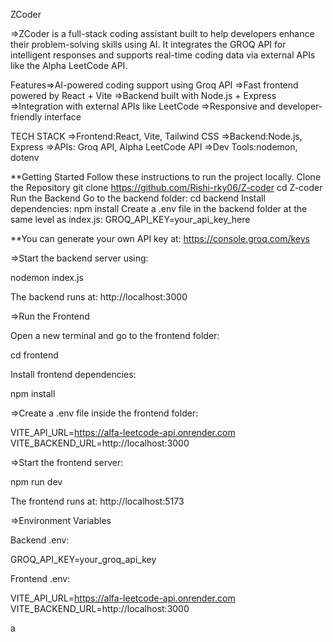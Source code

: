 ZCoder

=>ZCoder is a full-stack coding assistant built to help developers enhance their problem-solving skills using AI. It integrates the GROQ API for intelligent responses and supports real-time coding data via external APIs like the Alpha LeetCode API.

Features=>AI-powered coding support using Groq API
=>Fast frontend powered by React + Vite =>Backend built with Node.js + Express 
=>Integration with external APIs like LeetCode 
=>Responsive and developer-friendly interface

TECH STACK
=>Frontend:React, Vite, Tailwind CSS 
=>Backend:Node.js, Express 
=>APIs: Groq API, Alpha LeetCode API 
=>Dev Tools:nodemon, dotenv

**Getting Started Follow these instructions to run the project locally. Clone the Repository git clone https://github.com/Rishi-rky06/Z-coder cd Z-coder Run the Backend Go to the backend folder: cd backend Install dependencies: npm install Create a .env file in the backend folder at the same level as index.js: GROQ_API_KEY=your_api_key_here

**You can generate your own API key at: https://console.groq.com/keys

=>Start the backend server using:

nodemon index.js

The backend runs at: http://localhost:3000

=>Run the Frontend

Open a new terminal and go to the frontend folder:

cd frontend

Install frontend dependencies:

npm install

=>Create a .env file inside the frontend folder:

VITE_API_URL=https://alfa-leetcode-api.onrender.com VITE_BACKEND_URL=http://localhost:3000

=>Start the frontend server:

npm run dev

The frontend runs at: http://localhost:5173

=>Environment Variables

Backend .env:

GROQ_API_KEY=your_groq_api_key

Frontend .env:

VITE_API_URL=https://alfa-leetcode-api.onrender.com VITE_BACKEND_URL=http://localhost:3000

a

